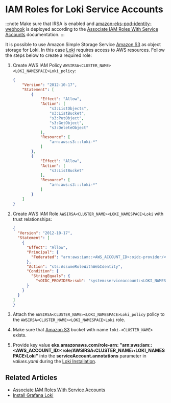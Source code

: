 # IAM Roles for Loki Service Accounts

<head>
  <link rel="canonical" href="https://docs.kuberocketci.io/docs/operator-guide/monitoring-and-observability/loki-irsa/" />
</head>

:::note
  Make sure that IRSA is enabled and [amazon-eks-pod-identity-webhook](https://github.com/aws/amazon-eks-pod-identity-webhook/tree/master#amazon-eks-pod-identity-webhook) is deployed according to the [Associate IAM Roles With Service Accounts](../infrastructure-providers/aws/enable-irsa.md) documentation.
:::

It is possible to use Amazon Simple Storage Service [Amazon S3](https://aws.amazon.com/s3/) as object storage for Loki.
In this case [Loki](https://grafana.com/docs/loki/latest/configure/examples/configuration-examples/) requires access to AWS resources. Follow the steps below to create a required role:

1. Create AWS IAM Policy `AWSIRSA<CLUSTER_NAME><LOKI_NAMESPACE>Loki_policy`:

    ```json
    {
        "Version": "2012-10-17",
        "Statement": [
            {
                "Effect": "Allow",
                "Action": [
                    "s3:ListObjects",
                    "s3:ListBucket",
                    "s3:PutObject",
                    "s3:GetObject",
                    "s3:DeleteObject"
                ],
                "Resource": [
                    "arn:aws:s3:::loki-*"
                ]
            },
            {
                "Effect": "Allow",
                "Action": [
                    "s3:ListBucket"
                ],
                "Resource": [
                    "arn:aws:s3:::loki-*"
                ]
            }
        ]
    }
    ```

2. Create AWS IAM Role `AWSIRSA<CLUSTER_NAME><LOKI_NAMESPACE>Loki` with trust relationships:

    ```json
    {
      "Version": "2012-10-17",
      "Statement": [
        {
          "Effect": "Allow",
          "Principal": {
            "Federated": "arn:aws:iam::<AWS_ACCOUNT_ID>:oidc-provider/<OIDC_PROVIDER>"
          },
          "Action": "sts:AssumeRoleWithWebIdentity",
          "Condition": {
            "StringEquals": {
              "<OIDC_PROVIDER>:sub": "system:serviceaccount:<LOKI_NAMESPACE>:edp-loki"
          }
        }
      }
    ]
    }
    ```

3. Attach the `AWSIRSA<CLUSTER_NAME><LOKI_NAMESPACE>Loki_policy` policy to the `AWSIRSA<CLUSTER_NAME><LOKI_NAMESPACE>Loki` role.

4. Make sure that [Amazon S3](https://aws.amazon.com/s3/) bucket with name `loki-<CLUSTER_NAME>` exists.

5. Provide key value **eks.amazonaws.com/role-arn: "arn:aws:iam::\<AWS_ACCOUNT_ID\>:role/AWSIRSA‹CLUSTER_NAME›‹LOKI_NAMESPACE›Loki"** into the **serviceAccount.annotations** parameter in *values.yaml* during the [Loki Installation](./install-loki.md#installation).

## Related Articles

* [Associate IAM Roles With Service Accounts](../infrastructure-providers/aws/enable-irsa.md)
* [Install Grafana Loki](install-loki.md)

